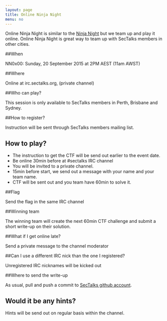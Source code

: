 ```yaml
---
layout: page
title: Online Ninja Night
menu: no
---
```


Online Ninja Night is similar to the [Ninja Night](/formats) but we team up and play it online. Online Ninja Night is great way to team up with SecTalks members in other cities.

##When

NN0x00: Sunday, 20 September 2015 at 2PM AEST (11am AWST)

##Where

Online at irc.sectalks.org, (private channel)

##Who can play?

This session is only available to SecTalks members in Perth, Brisbane and Sydney.

##How to register?

Instruction will be sent through SecTalks members mailing list.

## How to play?

* The instruction to get the CTF will be send out earlier to the event date.
* Be online 30min before at #sectalks IRC channel
* You will be invited to a private channel.
* 15min before start, we send out a message with your name and your team name.
* CTF will be sent out and you team have 60min to solve it.

##Flag

Send the flag in the same IRC channel 

##Winning team

The winning team will create the next 60min CTF challenge and submit a short write-up on their solution.

##What if I get online late?

Send a private message to the channel moderator

##Can I use a different IRC nick than the one I registered?

Unregistered IRC nicknames will be kicked out

##Where to send the write-up

As usual, pull and push a commit to [SecTalks github account](https://github.com/nanomebia/sectalks).

## Would it be any hints?

Hints will be send out on regular basis within the channel.
